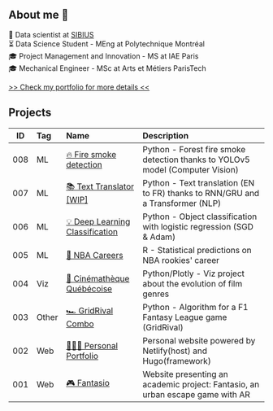 ## About me 👋
💼 Data scientist at [SIBIUS](https://www.sibius.eu/)<br />
⏳ Data Science Student - MEng at Polytechnique Montréal<br />
🎓 Project Management and Innovation - MS at IAE Paris   <br />
🎓 Mechanical Engineer - MSc at Arts et Métiers ParisTech <br />

[>> Check my portfolio for more details <<](https://morganp.netlify.app/)

## Projects

ID | Tag | Name | Description
---|:---|:---|:---
008 |ML|[🔥 Fire smoke detection](https://github.com/MorganPeju/inf8225_project) | Python - Forest fire smoke detection thanks to YOLOv5 model (Computer Vision)
007 |ML|[📚 Text Translator [WIP]](https://github.com/MorganPeju/Probabilistic_AI/tree/main/Text_Translation) | Python - Text translation (EN to FR) thanks to RNN/GRU and a Transformer (NLP)
006 |ML|[💡 Deep Learning Classification](https://github.com/MorganPeju/Probabilistic_AI/tree/main/Classification_Logistic_Regression) | Python - Object classification with logistic regression (SGD & Adam)
005 |ML|[🏀 NBA Careers](https://github.com/MorganPeju/ml-nba-proj)| R - Statistical predictions on NBA rookies' career
004 |Viz|[🎥 Cinémathèque Québécoise](https://github.com/MorganPeju/polymtl-cinematheque-cq-web)  | Python/Plotly - Viz project about the evolution of film genres
003 |Other|[🏎 GridRival Combo](https://github.com/MorganPeju/GridRival_Combo) | Python - Algorithm for a F1 Fantasy League game (GridRival)
002 |Web|[🙋🏼‍♂️ Personal Portfolio](https://github.com/MorganPeju/personal-hugo-website) | Personal website powered by Netlify(host) and Hugo(framework)
001 |Web|[🎮 Fantasio](https://github.com/MorganPeju/fantasio) | Website presenting an academic project: Fantasio, an urban escape game with AR

<!--
**MorganPeju/MorganPeju** is a ✨ _special_ ✨ repository because its `README.md` (this file) appears on your GitHub profile.

Here are some ideas to get you started:

- 🔭 I’m currently working on ...
- 🌱 I’m currently learning ...
- 👯 I’m looking to collaborate on ...
- 🤔 I’m looking for help with ...
- 💬 Ask me about ...
- 📫 How to reach me: ...
- 😄 Pronouns: ...
- ⚡ Fun fact: ...
-->
